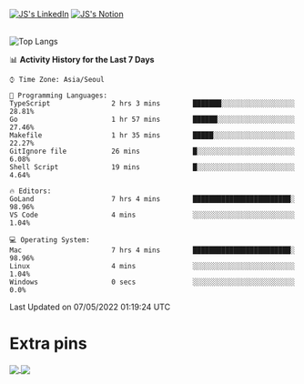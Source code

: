 
[![JS's LinkedIn](https://img.shields.io/badge/LinkedIn-blue?style=for-the-badge&logo=linkedin)](https://www.linkedin.com/in/jaeseung-lee-5a2a32139/) 
[![JS's Notion](https://img.shields.io/badge/Notion-black?style=for-the-badge&logo=notion)](https://bit.ly/ljswiki1) <br><br>
<!-- ![JS's GitHub stats](https://github-readme-stats-lemon-five.vercel.app/api?username=tkxkd0159&hide=contribs,prs,stars,issues&show_icons=true&theme=react&include_all_commits=true)   -->
![Top Langs](https://github-readme-stats-lemon-five.vercel.app/api/top-langs/?username=tkxkd0159&layout=compact&hide=jupyter%20notebook,scss,html,css&langs_count=10)  


<!--START_SECTION:waka-->
📊 **Activity History for the Last 7 Days** 

```text
⌚︎ Time Zone: Asia/Seoul

💬 Programming Languages: 
TypeScript               2 hrs 3 mins        ███████░░░░░░░░░░░░░░░░░░   28.81% 
Go                       1 hr 57 mins        ██████░░░░░░░░░░░░░░░░░░░   27.46% 
Makefile                 1 hr 35 mins        █████░░░░░░░░░░░░░░░░░░░░   22.27% 
GitIgnore file           26 mins             █░░░░░░░░░░░░░░░░░░░░░░░░   6.08% 
Shell Script             19 mins             █░░░░░░░░░░░░░░░░░░░░░░░░   4.64%

🔥 Editors: 
GoLand                   7 hrs 4 mins        ████████████████████████░   98.96% 
VS Code                  4 mins              ░░░░░░░░░░░░░░░░░░░░░░░░░   1.04%

💻 Operating System: 
Mac                      7 hrs 4 mins        ████████████████████████░   98.96% 
Linux                    4 mins              ░░░░░░░░░░░░░░░░░░░░░░░░░   1.04% 
Windows                  0 secs              ░░░░░░░░░░░░░░░░░░░░░░░░░   0.0%

```


 Last Updated on 07/05/2022 01:19:24 UTC
<!--END_SECTION:waka-->

# Extra pins
<a href="https://github.com/tkxkd0159/go-chain">
  <img align="center" src="https://github-readme-stats-lemon-five.vercel.app/api/pin/?username=tkxkd0159&repo=go-chain&theme=react" />
</a>
<a href="https://github.com/tkxkd0159/dsalgo">
  <img align="center" src="https://github-readme-stats-lemon-five.vercel.app/api/pin/?username=tkxkd0159&repo=dsalgo&theme=react" />
</a>

<!---
- 🔭 I’m currently working on ...
- 🌱 I’m currently learning blockchain and distributed network
- 👯 I’m looking to collaborate on ...
- 🤔 I’m looking for help with ...
- 💬 Ask me about ...
- 📫 How to reach me: ...
- 😄 Pronouns: ...
- ⚡ Fun fact: ...
-->
